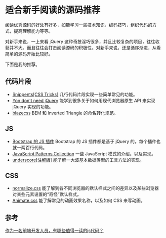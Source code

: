 # 适合新手阅读的源码推荐
阅读优秀源码的好处有好多，如能学习一些技术知识，编码技巧，组织代码的方式，提高理解能力等等。

对新手来说，一上来看 jQuery 这种奇技淫巧很多，并且比较复杂的项目，往往收获并不大。而且往往会打击阅读源码的积极性。对新手来说，还是循序渐进，从看简单的源码开始比较好。

下面是我的推荐。

## 代码片段
* [Snippents[CSS Tricks]](https://css-tricks.com/snippets/) 几行代码片段实现一些简单常见的功能。
* [Yon don't need jQuery](https://github.com/oneuijs/You-Dont-Need-jQuery/blob/master/README.zh-CN.md) 能学到很多关于如何用现代浏览器原生 API 来实现 jQuery 实现的功能。
* [blazecss](http://blazecss.com/getting-started/about/#bem-itcss)  BEM 和 Inverted Triangle 的命名转化规范。

## JS
* [Bootstrap 的 JS 插件](https://github.com/twbs/bootstrap/tree/master/js) Bootstrap 的 JS 插件都是基于 jQuery 的，每个插件也就一两百行代码。
* [JavaScript Patterns Collection](http://shichuan.github.io/javascript-patterns/) 一些 JavaScript 模式的介绍，以及实现。
* [underscore[注解版]](http://underscorejs.org/docs/underscore.html) 能了解一大波基本数据类型的工具方法的实现。

## CSS
* [normalize.css](https://github.com/necolas/normalize.css/blob/master/normalize.css) 能了解到各不同浏览器的默认样式之间的差异以及某些浏览器对某些元素设置的“奇怪”默认样式。
* [Animate.css](https://github.com/daneden/animate.css/blob/master/animate.css) 能了解常见的动画效果名称，以及如何 CSS 来写动画。

## 参考
[作为一名前端开发人员，有哪些值得一读的js代码？](https://www.zhihu.com/question/27471576)
